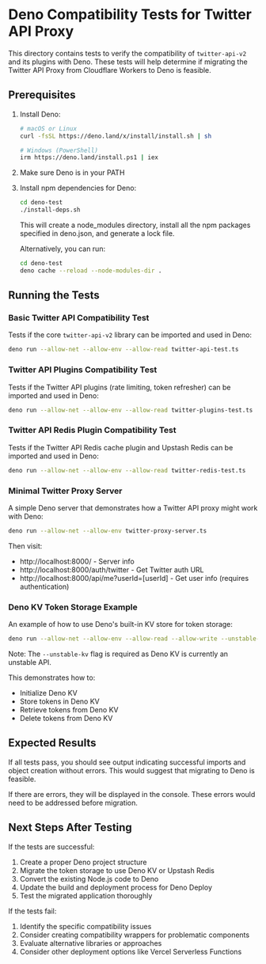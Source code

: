 # Deno Compatibility Tests for Twitter API Proxy

This directory contains tests to verify the compatibility of `twitter-api-v2` and its plugins with Deno. These tests will help determine if migrating the Twitter API Proxy from Cloudflare Workers to Deno is feasible.

## Prerequisites

1. Install Deno:
   ```bash
   # macOS or Linux
   curl -fsSL https://deno.land/x/install/install.sh | sh
   
   # Windows (PowerShell)
   irm https://deno.land/install.ps1 | iex
   ```

2. Make sure Deno is in your PATH

3. Install npm dependencies for Deno:
   ```bash
   cd deno-test
   ./install-deps.sh
   ```
   This will create a node_modules directory, install all the npm packages specified in deno.json, and generate a lock file.

   Alternatively, you can run:
   ```bash
   cd deno-test
   deno cache --reload --node-modules-dir .
   ```

## Running the Tests

### Basic Twitter API Compatibility Test

Tests if the core `twitter-api-v2` library can be imported and used in Deno:

```bash
deno run --allow-net --allow-env --allow-read twitter-api-test.ts
```

### Twitter API Plugins Compatibility Test

Tests if the Twitter API plugins (rate limiting, token refresher) can be imported and used in Deno:

```bash
deno run --allow-net --allow-env --allow-read twitter-plugins-test.ts
```

### Twitter API Redis Plugin Compatibility Test

Tests if the Twitter API Redis cache plugin and Upstash Redis can be imported and used in Deno:

```bash
deno run --allow-net --allow-env --allow-read twitter-redis-test.ts
```

### Minimal Twitter Proxy Server

A simple Deno server that demonstrates how a Twitter API proxy might work with Deno:

```bash
deno run --allow-net --allow-env twitter-proxy-server.ts
```

Then visit:
- http://localhost:8000/ - Server info
- http://localhost:8000/auth/twitter - Get Twitter auth URL
- http://localhost:8000/api/me?userId=[userId] - Get user info (requires authentication)

### Deno KV Token Storage Example

An example of how to use Deno's built-in KV store for token storage:

```bash
deno run --allow-net --allow-env --allow-read --allow-write --unstable-kv deno-kv-token-storage.ts
```

Note: The `--unstable-kv` flag is required as Deno KV is currently an unstable API.

This demonstrates how to:
- Initialize Deno KV
- Store tokens in Deno KV
- Retrieve tokens from Deno KV
- Delete tokens from Deno KV

## Expected Results

If all tests pass, you should see output indicating successful imports and object creation without errors. This would suggest that migrating to Deno is feasible.

If there are errors, they will be displayed in the console. These errors would need to be addressed before migration.

## Next Steps After Testing

If the tests are successful:

1. Create a proper Deno project structure
2. Migrate the token storage to use Deno KV or Upstash Redis
3. Convert the existing Node.js code to Deno
4. Update the build and deployment process for Deno Deploy
5. Test the migrated application thoroughly

If the tests fail:

1. Identify the specific compatibility issues
2. Consider creating compatibility wrappers for problematic components
3. Evaluate alternative libraries or approaches
4. Consider other deployment options like Vercel Serverless Functions
